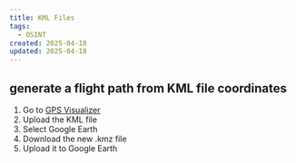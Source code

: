 ```yaml
---
title: KML Files
tags:
  - OSINT
created: 2025-04-18
updated: 2025-04-18
---
```


## generate a flight path from KML file coordinates

1. Go to [GPS Visualizer](https://www.gpsvisualizer.com/)
2. Upload the KML file
3. Select Google Earth
4. Download the new .kmz file
5. Upload it to Google Earth